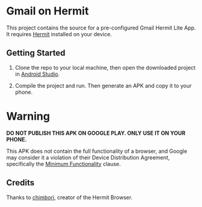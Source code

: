 # Gmail on Hermit

This project contains the source for a pre-configured Gmail Hermit Lite App.  
It requires [Hermit](https://hermit.chimbori.com/) installed on your device.

## Getting Started

1.  Clone the repo to your local machine,
    then open the downloaded project in [Android Studio](https://developer.android.com/studio).

1. Compile the project and run. Then generate an APK and copy it to your phone.

# Warning

**DO NOT PUBLISH THIS APK ON GOOGLE PLAY. ONLY USE IT ON YOUR PHONE.**

This APK does not contain the full functionality of a browser, and Google may consider it a violation of their Device Distribution Agreement, specifically the [Minimum Functionality](https://play.google.com/about/spam-min-functionality/min-functionality/) clause.

## Credits
Thanks to [chimbori](https://github.com/chimbori), creator of the Hermit Browser.
